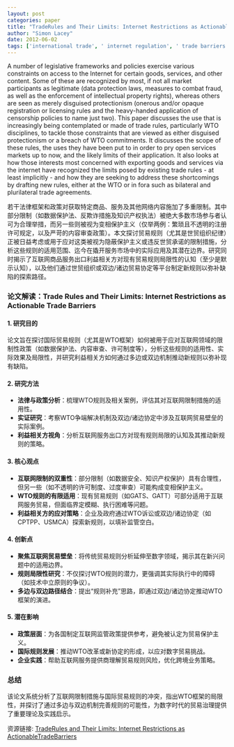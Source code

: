 ```yaml
---
layout: post
categories: paper
title: "TradeRules and Their Limits: Internet Restrictions as ActionableTradeBarriers"
author: "Simon Lacey"
date: 2012-06-02
tags: ['international trade', ' internet regulation', ' trade barriers', ' WTO dispute settlement', ' e-commerce']
---
```


A number of legislative frameworks and policies exercise various constraints on access to the Internet for certain goods, services, and other content. Some of these are recognized by most, if not all market participants as legitimate (data protection laws, measures to combat fraud, as well as the enforcement of intellectual property rights), whereas others are seen as merely disguised protectionism (onerous and/or opaque registration or licensing rules and the heavy-handed application of censorship policies to name just two). This paper discusses the use that is increasingly being contemplated or made of trade rules, particularly WTO disciplines, to tackle those constraints that are viewed as either disguised protectionism or a breach of WTO commitments. It discusses the scope of these rules, the uses they have been put to in order to pry open services markets up to now, and the likely limits of their application. It also looks at how those interests most concerned with exporting goods and services via the internet have recognized the limits posed by existing trade rules - at least implicitly - and how they are seeking to address these shortcomings by drafting new rules, either at the WTO or in fora such as bilateral and plurilateral trade agreements.

若干法律框架和政策对获取特定商品、服务及其他网络内容施加了多重限制。其中部分限制（如数据保护法、反欺诈措施及知识产权执法）被绝大多数市场参与者认可为合理举措，而另一些则被视为变相保护主义（仅举两例：繁琐且不透明的注册许可规定，以及严苛的内容审查政策）。本文探讨贸易规则（尤其是世贸组织纪律）正被日益考虑或用于应对这类被视为隐蔽保护主义或违反世贸承诺的限制措施，分析这些规则的适用范围、迄今在撬开服务市场中的实际应用及其潜在边界。研究同时揭示了互联网商品服务出口利益相关方对现有贸易规则局限性的认知（至少是默示认知），以及他们通过世贸组织或双边/诸边贸易协定等平台制定新规则以弥补缺陷的探索路径。

### **论文解读：Trade Rules and Their Limits: Internet Restrictions as Actionable Trade Barriers**  

#### **1. 研究目的**  
论文旨在探讨国际贸易规则（尤其是WTO框架）如何被用于应对互联网领域的限制性政策（如数据保护法、内容审查、许可制度等），分析这些规则的适用性、实际效果及局限性，并研究利益相关方如何通过多边或双边机制推动新规则以弥补现有缺陷。  

#### **2. 研究方法**  
- **法律与政策分析**：梳理WTO规则及相关案例，评估其对互联网限制措施的适用性。  
- **实证研究**：考察WTO争端解决机制及双边/诸边协定中涉及互联网贸易壁垒的实际案例。  
- **利益相关方视角**：分析互联网服务出口方对现有规则局限的认知及其推动新规则的策略。  

#### **3. 核心观点**  
- **互联网限制的双重性**：部分限制（如数据安全、知识产权保护）具有合理性，但另一些（如不透明的许可制度、过度审查）可能构成变相保护主义。  
- **WTO规则的有限适用**：现有贸易规则（如GATS、GATT）可部分适用于互联网服务贸易，但面临界定模糊、执行困难等问题。  
- **利益相关方的应对策略**：企业及政府通过WTO诉讼或双边/诸边协定（如CPTPP、USMCA）探索新规则，以填补监管空白。  

#### **4. 创新点**  
- **聚焦互联网贸易壁垒**：将传统贸易规则分析延伸至数字领域，揭示其在新兴问题中的适用边界。  
- **规则局限性研究**：不仅探讨WTO规则的潜力，更强调其实际执行中的障碍（如技术中立原则的争议）。  
- **多边与双边路径结合**：提出“规则补充”思路，即通过双边/诸边协定推动WTO框架的演进。  

#### **5. 潜在影响**  
- **政策层面**：为各国制定互联网监管政策提供参考，避免被认定为贸易保护主义。  
- **国际规则发展**：推动WTO改革或新协定的形成，以应对数字贸易挑战。  
- **企业实践**：帮助互联网服务提供商理解贸易规则风险，优化跨境业务策略。  

### **总结**  
该论文系统分析了互联网限制措施与国际贸易规则的冲突，指出WTO框架的局限性，并探讨了通过多边与双边机制完善规则的可能性，为数字时代的贸易治理提供了重要理论及实践启示。

资源链接: [TradeRules and Their Limits: Internet Restrictions as ActionableTradeBarriers](https://papers.ssrn.com/sol3/papers.cfm?abstract_id=2072854)
